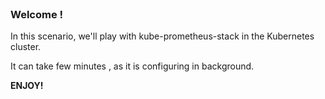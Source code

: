 
<br>

### Welcome !

In this scenario, we'll play with kube-prometheus-stack in the Kubernetes cluster.

It can take few minutes , as it is configuring in background.

**ENJOY!**
